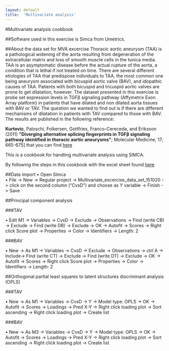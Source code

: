 ```yaml
---
layout: default
title:  'Multivariate analysis'
---
```



#Multivariate analysis cookbook


##Software used in this exercise is Simca from Umetrics. 


##About the data set for MVA excercise
Thoracic aortic aneurysm (TAA) is a pathological widening of the aorta resulting from degeneration of the extracellular matrix and loss of smooth muscle cells in the tunica media. TAA is an asymptomatic disease before the actual rupture of the aorta, a condition that is lethal if not treated on time. There are several different etiologies of TAA that predispose individuals to TAA, the most common one being aneurysm associated with bicuspid aortic valve (BAV), and idopathic causes of TAA. Patients with both bicuspid and tricuspid aortic valves are prone to get dilatation, however. The dataset presented in this exercise is probe set expression levels in TGFβ signaling pathway (Affymetrix Exon Array platform) in patients that have dilated and non dilated aorta tissues with BAV or TAV. The question we wanted to find out is if there are different mechanisms of dilatation in patients with TAV compared to those with BAV. The results are published in the following reference:

**Kurtovic**, Paloschi, Folkersen, Gottfries, Franco-Cereceda, and Eriksson (2011) **"Diverging alternative splicing fingerprints in TGFβ signaling pathway identified in thoracic aortic aneurysms"**; Molecular Medicine, 17; 665-675] that you can find [here](http://www.ncbi.nlm.nih.gov/pubmed/21448509)

This is a cookbook for handling multivariate analysis using SIMCA. 


By following the steps in this cookbook with the excel sheet found [here](https://export.uppmax.uu.se/b2013006/downloads/courses/RNAseqWorkshop/multivariateAnalysis)

##Data import
•	Open Simca  
•	File -> New -> Regular project -> Multivariate_excercise_data_set_151020 -> click on the second column (“CvsD”) and choose as Y variable -> Finish -> Save  


##Principal component analysis

###TAV

•	Edit M1 -> Variables -> CvsD -> Exclude -> Observations -> Find (write CB) -> Exclude -> Find (write DB) -> Exclude -> OK -> Autofit -> Scores -> Right click Score plot -> Properties -> Color -> Identifiers -> Length: 2  

###BAV

•	New -> As M1 -> Variables -> CvsD -> Exclude -> Observations -> ctrl A -> Include-> Find (write CT) -> Exclude -> Find (write DT) -> Exclude -> OK -> Autofit -> Scores -> Right click Score plot -> Properties -> Color -> Identifiers -> Length: 2

##Orthogonal partial least squares to latent structures discriminant analysis (OPLS)

###TAV

•	New -> As M1 -> Variables -> CvsD -> Y -> Model type: OPLS -> OK -> Autofit -> Scores -> Loadings -> Pred X-Y -> Right click loading plot -> Sort ascending -> Right click loading plot -> Create list 


###BAV

•	New -> As M3 -> Variables -> CvsD -> Y -> Model type: OPLS -> OK -> Autofit -> Scores -> Loadings -> Pred X-Y -> Right click loading plot -> Sort ascending -> Right click loading plot -> Create list   


